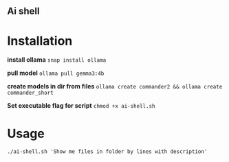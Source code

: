 ## Ai shell ##

# Installation #

**install ollama**
```snap install ollama```

**pull model**
```ollama pull gemma3:4b```

**create models in dir from files**
```ollama create commander2 && ollama create commander_short```

**Set executable flag for script**
```chmod +x ai-shell.sh```

# Usage #
```./ai-shell.sh 'Show me files in folder by lines with description'```
